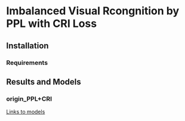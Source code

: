# Imbalanced Visual Rcongnition by PPL with CRI Loss

## Installation

### Requirements

## Results and Models

### origin_PPL+CRI  

[Links to models](https://www.baidu.com/)
